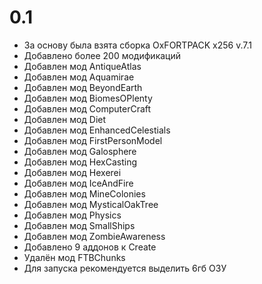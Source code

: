 # 0.1

* За основу была взята сборка OxFORTPACK x256 v.7.1
* Добавлено более 200 модификаций
* Добавлен мод AntiqueAtlas
* Добавлен мод Aquamirae
* Добавлен мод BeyondEarth
* Добавлен мод BiomesOPlenty
* Добавлен мод ComputerCraft
* Добавлен мод Diet
* Добавлен мод EnhancedCelestials
* Добавлен мод FirstPersonModel
* Добавлен мод Galosphere
* Добавлен мод HexCasting
* Добавлен мод Hexerei
* Добавлен мод IceAndFire
* Добавлен мод MineColonies
* Добавлен мод MysticalOakTree
* Добавлен мод Physics
* Добавлен мод SmallShips
* Добавлен мод ZombieAwareness
* Добавлено 9 аддонов к Create
* Удалён мод FTBChunks
* Для запуска рекомендуется выделить 6гб ОЗУ
